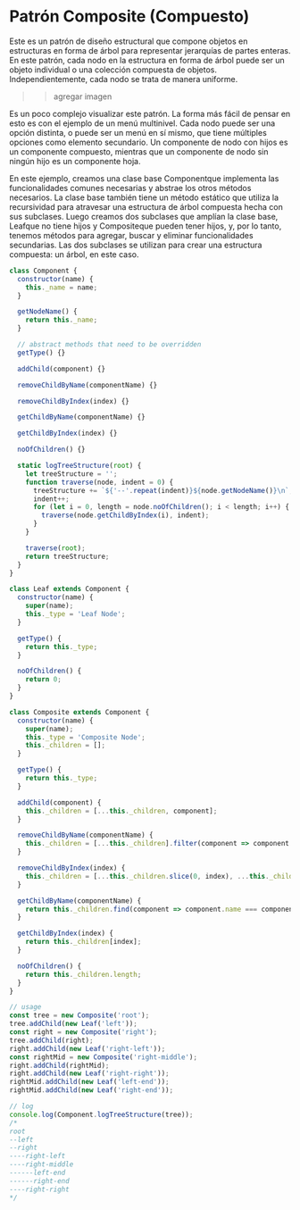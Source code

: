 # Patrón Composite (Compuesto)

Este es un patrón de diseño estructural que compone objetos en estructuras en forma de árbol para representar jerarquías de partes enteras. En este patrón, cada nodo en la estructura en forma de árbol puede ser un objeto individual o una colección compuesta de objetos. Independientemente, cada nodo se trata de manera uniforme.

>> agregar imagen

Es un poco complejo visualizar este patrón. La forma más fácil de pensar en esto es con el ejemplo de un menú multinivel. Cada nodo puede ser una opción distinta, o puede ser un menú en sí mismo, que tiene múltiples opciones como elemento secundario. Un componente de nodo con hijos es un componente compuesto, mientras que un componente de nodo sin ningún hijo es un componente hoja.

En este ejemplo, creamos una clase base Componentque implementa las funcionalidades comunes necesarias y abstrae los otros métodos necesarios. La clase base también tiene un método estático que utiliza la recursividad para atravesar una estructura de árbol compuesta hecha con sus subclases. Luego creamos dos subclases que amplían la clase base, Leafque no tiene hijos y Compositeque pueden tener hijos, y, por lo tanto, tenemos métodos para agregar, buscar y eliminar funcionalidades secundarias. Las dos subclases se utilizan para crear una estructura compuesta: un árbol, en este caso.

```javascript
class Component {
  constructor(name) {
    this._name = name;
  }

  getNodeName() {
    return this._name;
  }

  // abstract methods that need to be overridden
  getType() {}

  addChild(component) {}

  removeChildByName(componentName) {}

  removeChildByIndex(index) {}

  getChildByName(componentName) {}

  getChildByIndex(index) {}

  noOfChildren() {}

  static logTreeStructure(root) {
    let treeStructure = '';
    function traverse(node, indent = 0) {
      treeStructure += `${'--'.repeat(indent)}${node.getNodeName()}\n`;
      indent++;
      for (let i = 0, length = node.noOfChildren(); i < length; i++) {
        traverse(node.getChildByIndex(i), indent);
      }
    }

    traverse(root);
    return treeStructure;
  }
}

class Leaf extends Component {
  constructor(name) {
    super(name);
    this._type = 'Leaf Node';
  }

  getType() {
    return this._type;
  }

  noOfChildren() {
    return 0;
  }
}

class Composite extends Component {
  constructor(name) {
    super(name);
    this._type = 'Composite Node';
    this._children = [];
  }

  getType() {
    return this._type;
  }

  addChild(component) {
    this._children = [...this._children, component];
  }

  removeChildByName(componentName) {
    this._children = [...this._children].filter(component => component.getNodeName() !== componentName);
  }

  removeChildByIndex(index) {
    this._children = [...this._children.slice(0, index), ...this._children.slice(index + 1)];
  }

  getChildByName(componentName) {
    return this._children.find(component => component.name === componentName);
  }

  getChildByIndex(index) {
    return this._children[index];
  }

  noOfChildren() {
    return this._children.length;
  }
}

// usage
const tree = new Composite('root');
tree.addChild(new Leaf('left'));
const right = new Composite('right');
tree.addChild(right);
right.addChild(new Leaf('right-left'));
const rightMid = new Composite('right-middle');
right.addChild(rightMid);
right.addChild(new Leaf('right-right'));
rightMid.addChild(new Leaf('left-end'));
rightMid.addChild(new Leaf('right-end'));

// log
console.log(Component.logTreeStructure(tree));
/*
root
--left
--right
----right-left
----right-middle
------left-end
------right-end
----right-right
*/
```
